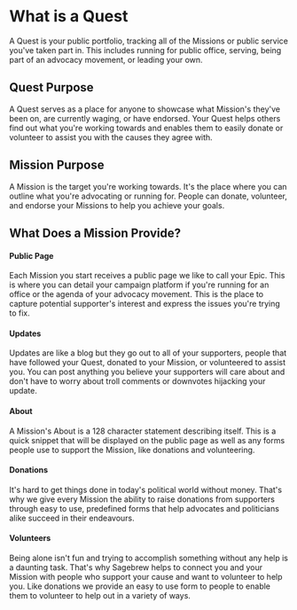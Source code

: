 # What is a Quest #
A Quest is your public portfolio, tracking all of the Missions or public service 
you've taken part in.
This includes running for public office, serving, being part of an advocacy movement, 
or leading your own. 

## Quest Purpose ##
A Quest serves as a place for anyone to showcase what Mission's they've been on, are 
currently waging, or have endorsed. Your Quest helps others find out what you're working 
towards and enables them to easily donate or volunteer to assist you with the causes they
agree with.

## Mission Purpose ##
A Mission is the target you're working towards. It's the place where you can outline 
what you're advocating or running for. People can donate, volunteer, and endorse your
Missions to help you achieve your goals. 


## What Does a Mission Provide? ##
#### Public Page ####
Each Mission you start receives a public page we like to call your Epic. This is
where you can detail your campaign platform if you're running for an office or 
the agenda of your advocacy movement. This is the place to capture potential supporter's 
interest and express the issues you're trying to fix.

#### Updates ####
Updates are like a blog but they go out to all of your supporters, people that have 
followed your Quest, donated to your Mission, or volunteered to assist you. You can 
post anything you believe your supporters will care about and don't have to worry about 
troll comments or downvotes hijacking your update.

#### About ####
A Mission's About is a 128 character statement describing itself. This is a quick snippet that 
will be displayed on the public page as well as any forms people use to support the Mission, 
like donations and volunteering.

#### Donations ####
It's hard to get things done in today's political world without money. That's why
we give every Mission the ability to raise donations from supporters through easy
to use, predefined forms that help advocates and politicians alike succeed in their 
endeavours.

#### Volunteers ####
Being alone isn't fun and trying to accomplish something without any help is a 
daunting task. That's why Sagebrew helps to connect you and your Mission with 
people who support your cause and want to volunteer to help you. Like donations 
we provide an easy to use form to people to enable them to volunteer to help out 
in a variety of ways. 

